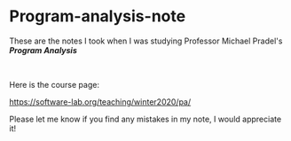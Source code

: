 # Program-analysis-note

These are the notes I took when I was studying Professor Michael Pradel's ***Program Analysis*** <br>

<br>

Here is the course page:<br>

https://software-lab.org/teaching/winter2020/pa/ <br>

Please let me know if you find any mistakes in my note, I would appreciate it!

